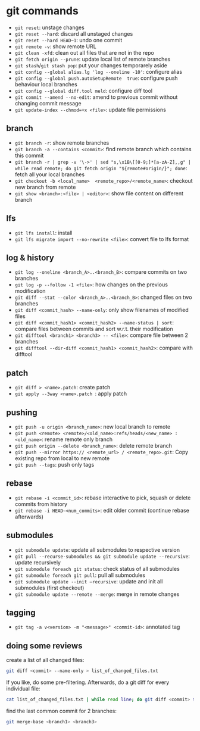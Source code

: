 # git commands
- `git reset`: unstage changes
- `git reset --hard`: discard all unstaged changes
- `git reset --hard HEAD~1`: undo one commit
- `git remote -v`: show remote URL
- `git clean -xfd`: clean out all files that are not in the repo
- `git fetch origin --prune`: update local list of remote branches
- `git stash`/`git stash pop`: put your changes temporarely aside
- `git config --global alias.lg 'log --oneline -10'`: configure alias
- `git config --global push.autoSetupRemote  true`: configure push behaviour local branches
- `git config --global diff.tool meld`: configure diff tool
- `git commit --amend --no-edit`: amend to previous commit without changing commit message
- `git update-index --chmod=+x <file>`: update file permissions

## branch
- `git branch -r`: show remote branches
- `git branch -a --contains <commit>`: find remote branch which contains this commit
- `git branch -r | grep -v '\->' | sed "s,\x1B\[[0-9;]*[a-zA-Z],,g" | while read remote; do git fetch origin "${remote#origin/}"; done`: fetch all your local branches
- `git checkout -b <local_name>  <remote_repo>/<remote_name>`: checkout new branch from remote
- `git show <branch>:<file> | <editor>`: show file content on different branch

## lfs
- `git lfs install`: install 
- `git lfs migrate import --no-rewrite <file>`: convert file to lfs format

## log & history
- `git log --oneline <branch_A>..<branch_B>`: compare commits on two branches
- `git log -p --follow -1 <file>`: how changes on the previous modification
- `git diff --stat --color <branch_A>..<branch_B>`: changed files on two branches
- `git diff <commit_hash> --name-only`: only show filenames of modified files
- `git diff <commit_hash1> <commit_hash2> --name-status | sort`: compare files between commits and sort w.r.t. their modification
- `git difftool <branch1> <branch3> -- <file>`: compare file between 2 branches
- `git difftool --dir-diff <commit_hash1> <commit_hash2>`: compare with difftool

## patch
- `git diff > <name>.patch`: create patch
- `git apply --3way <name>.patch `: apply patch


## pushing
- `git push -u origin <branch_name>`: new local branch to remote
- `git push <remote> <remote>/<old_name>:refs/heads/<new_name> :<old_name>`: rename remote only branch
- `git push origin --delete <branch_name>`: delete remote branch
- `git push --mirror https:// <remote_url> / <remote_repo>.git`: Copy existing repo from local to new remote
- `git push --tags`: push only tags

## rebase
- `git rebase -i <commit_id>`: rebase interactive to pick, squash or delete commits from history
- `git rebase -i HEAD~<num_commits>`: edit older commit (continue rebase afterwards)

## submodules
- `git submodule update`: update all submodules to respective version
- `git pull --recurse-submodules && git submodule update --recursive`: update recursively
- `git submodule foreach git status`: check status of all submodules
- `git submodule foreach git pull`: pull all submodules
- `git submodule update --init –recursive`: update and init all submodules (first checkout)
- `git submodule update --remote --merge`: merge in remote changes

## tagging
- `git tag -a v<version> -m "<message>" <commit-id>`: annotated tag

## doing some reviews
create a list of all changed files:
```sh
git diff <commit> --name-only > list_of_changed_files.txt
```

If you like, do some pre-filtering. Afterwards, do a git diff for every individual file:
```sh
cat list_of_changed_files.txt | while read line; do git diff <commit> $line; read -n 1 -p -------------------------<&1; clear; done
```

find the last common commit for 2 branches:
```sh
git merge-base <branch1> <branch3>
```
